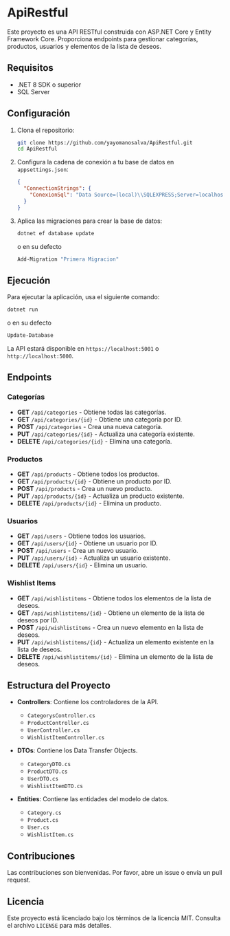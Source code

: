 
# ApiRestful

Este proyecto es una API RESTful construida con ASP.NET Core y Entity Framework Core. Proporciona endpoints para gestionar categorías, productos, usuarios y elementos de la lista de deseos.

## Requisitos

- .NET 8 SDK o superior
- SQL Server

## Configuración

1. Clona el repositorio:
   ```bash
   git clone https://github.com/yayomanosalva/ApiRestful.git
   cd ApiRestful
   ```

2. Configura la cadena de conexión a tu base de datos en `appsettings.json`:
   ```json
   {
     "ConnectionStrings": {
       "ConexionSql": "Data Source=(local)\\SQLEXPRESS;Server=localhost;Database=BdProductos;Trusted_Connection=True;TrustServerCertificate=true"
     }
   }
   ```

3. Aplica las migraciones para crear la base de datos:
   ```bash
   dotnet ef database update
   ```
   o en su defecto
   ```bash
   Add-Migration "Primera Migracion"
   ```

## Ejecución

Para ejecutar la aplicación, usa el siguiente comando:
```bash
dotnet run
```
o en su defecto
   ```bash
   Update-Database
   ```

La API estará disponible en `https://localhost:5001` o `http://localhost:5000`.

## Endpoints

### Categorías

- **GET** `/api/categories` - Obtiene todas las categorías.
- **GET** `/api/categories/{id}` - Obtiene una categoría por ID.
- **POST** `/api/categories` - Crea una nueva categoría.
- **PUT** `/api/categories/{id}` - Actualiza una categoría existente.
- **DELETE** `/api/categories/{id}` - Elimina una categoría.

### Productos

- **GET** `/api/products` - Obtiene todos los productos.
- **GET** `/api/products/{id}` - Obtiene un producto por ID.
- **POST** `/api/products` - Crea un nuevo producto.
- **PUT** `/api/products/{id}` - Actualiza un producto existente.
- **DELETE** `/api/products/{id}` - Elimina un producto.

### Usuarios

- **GET** `/api/users` - Obtiene todos los usuarios.
- **GET** `/api/users/{id}` - Obtiene un usuario por ID.
- **POST** `/api/users` - Crea un nuevo usuario.
- **PUT** `/api/users/{id}` - Actualiza un usuario existente.
- **DELETE** `/api/users/{id}` - Elimina un usuario.

### Wishlist Items

- **GET** `/api/wishlistitems` - Obtiene todos los elementos de la lista de deseos.
- **GET** `/api/wishlistitems/{id}` - Obtiene un elemento de la lista de deseos por ID.
- **POST** `/api/wishlistitems` - Crea un nuevo elemento en la lista de deseos.
- **PUT** `/api/wishlistitems/{id}` - Actualiza un elemento existente en la lista de deseos.
- **DELETE** `/api/wishlistitems/{id}` - Elimina un elemento de la lista de deseos.

## Estructura del Proyecto

- **Controllers**: Contiene los controladores de la API.
  - `CategorysController.cs`
  - `ProductController.cs`
  - `UserController.cs`
  - `WishlistItemController.cs`

- **DTOs**: Contiene los Data Transfer Objects.
  - `CategoryDTO.cs`
  - `ProductDTO.cs`
  - `UserDTO.cs`
  - `WishlistItemDTO.cs`

- **Entities**: Contiene las entidades del modelo de datos.
  - `Category.cs`
  - `Product.cs`
  - `User.cs`
  - `WishlistItem.cs`

## Contribuciones

Las contribuciones son bienvenidas. Por favor, abre un issue o envía un pull request.

## Licencia

Este proyecto está licenciado bajo los términos de la licencia MIT. Consulta el archivo `LICENSE` para más detalles.
